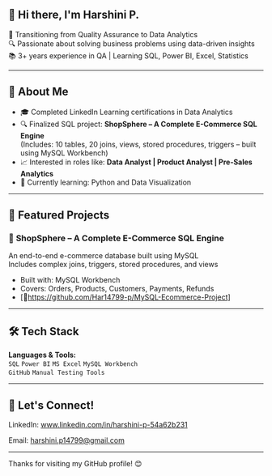 <h2>👋 Hi there, I'm Harshini P.</h2>

🎯 Transitioning from Quality Assurance to Data Analytics  
🔍 Passionate about solving business problems using data-driven insights  
📚 3+ years experience in QA | Learning SQL, Power BI, Excel, Statistics  

---

## 💼 About Me

- 🎓 Completed LinkedIn Learning certifications in Data Analytics
- 🔍 Finalized SQL project: **ShopSphere – A Complete E-Commerce SQL Engine**  
  (Includes: 10 tables, 20 joins, views, stored procedures, triggers – built using MySQL Workbench)  
- 📈 Interested in roles like: **Data Analyst | Product Analyst | Pre-Sales Analytics**  
- 🌱 Currently learning: Python and Data Visualization  

---

## 🚀 Featured Projects

### 🛒 **ShopSphere – A Complete E-Commerce SQL Engine**
An end-to-end e-commerce database built using MySQL  
Includes complex joins, triggers, stored procedures, and views  

- Built with: MySQL Workbench  
- Covers: Orders, Products, Customers, Payments, Refunds  
- [🔗https://github.com/Har14799-p/MySQL-Ecommerce-Project]

---

## 🛠 Tech Stack

**Languages & Tools:**  
`SQL` `Power BI` `MS Excel` `MySQL Workbench`  
`GitHub` `Manual Testing Tools`

---

## 🤝 Let's Connect!

LinkedIn: www.linkedin.com/in/harshini-p-54a62b231

Email: harshini.p14799@gmail.com

---

Thanks for visiting my GitHub profile! 😊
